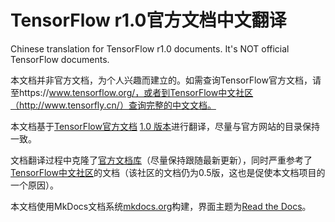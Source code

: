 # TensorFlow r1.0官方文档中文翻译
Chinese translation for TensorFlow r1.0 documents.
It's NOT official TensorFlow documents.

本文档并非官方文档，为个人兴趣而建立的。如需查询TensorFlow官方文档，请至https://www.tensorflow.org/，或者到TensorFlow中文社区（http://www.tensorfly.cn/）查询完整的中文文档。

本文档基于[TensorFlow官方文档](https://www.tensorflow.org/) [1.0 版本]()进行翻译，尽量与官方网站的目录保持一致。

文档翻译过程中克隆了[官方文档库](https://github.com/tensorflow/tensorflow/tree/master/tensorflow/g3doc)（尽量保持跟随最新更新），同时严重参考了[TensorFlow中文社区](http://www.tensorfly.cn/)的文档（该社区的文档仍为0.5版，这也是促使本文档项目的一个原因）。

本文档使用MkDocs文档系统[mkdocs.org](http://mkdocs.org)构建，界面主题为[Read the Docs](https://readthedocs.org/)。
